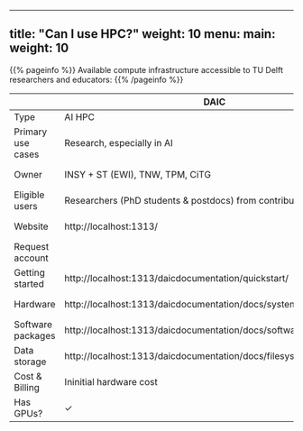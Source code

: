
---
title: "Can I use HPC?"
weight: 10
menu:
  main:
    weight: 10
---



{{% pageinfo %}}
Available compute infrastructure accessible to TU Delft researchers and educators:
{{% /pageinfo %}}


|                   | DAIC                                                               | DelftBlue                                                    |  DAS                         | Cloud4Research                                            | 
| ----------------- | ------------------------------------------------------------------ | ------------------------------------------------------------ | ---------------------------- | --------------------------------------------------------- |
| Type              | AI HPC                                                             | HPC                                                          | HPC                          | Experimental                                              |
| Primary use cases | Research, especially in AI                                         | Research & Education                                         | Parallel applications        | Research & Education                                      |
| Owner             | INSY + ST (EWI), TNW, TPM, CiTG                                    | All TU Delft faculties                                       | Multiple universities & SURF |
| Eligible users    | Researchers (PhD students & postdocs) from contributing faculties  | All TU Delft                                                 |                              |                                                           |
| Website           | http://localhost:1313/                                             | https://doc.dhpc.tudelft.nl/delftblue/                       | https://www.cs.vu.nl/das/    | https://tu-delft-ict-innovation.github.io/Cloud4Research/ |
| Request account   |                                                                    | https://doc.dhpc.tudelft.nl/delftblue/Accounting-and-shares/ |                              |
| Getting started   | http://localhost:1313/daicdocumentation/quickstart/                | https://doc.dhpc.tudelft.nl/delftblue/crash-course/          |                              |
| Hardware          | http://localhost:1313/daicdocumentation/docs/system_architecutre/  | https://doc.dhpc.tudelft.nl/delftblue/DHPC-hardware/         |                              |
| Software packages | http://localhost:1313/daicdocumentation/docs/software_environment/ | https://doc.dhpc.tudelft.nl/delftblue/DHPC-modules/          |                              |
| Data storage      | http://localhost:1313/daicdocumentation/docs/filesystem/           |                                                              |                              |
| Cost & Billing    | Ininitial hardware cost                                            |
| Has GPUs?         | ✓                                                                  | ✓





